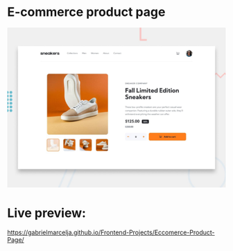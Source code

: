 # E-commerce product page

![Design preview ](./design/desktop-preview.jpg)

# Live preview:
https://gabrielmarcelja.github.io/Frontend-Projects/Eccomerce-Product-Page/
